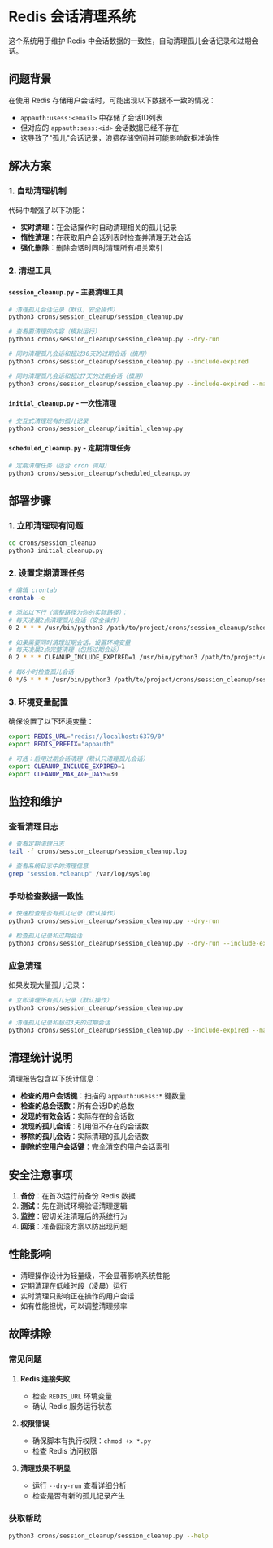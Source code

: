 # Redis 会话清理系统

这个系统用于维护 Redis 中会话数据的一致性，自动清理孤儿会话记录和过期会话。

## 问题背景

在使用 Redis 存储用户会话时，可能出现以下数据不一致的情况：
- `appauth:usess:<email>` 中存储了会话ID列表
- 但对应的 `appauth:sess:<id>` 会话数据已经不存在
- 这导致了"孤儿"会话记录，浪费存储空间并可能影响数据准确性

## 解决方案

### 1. 自动清理机制

代码中增强了以下功能：
- **实时清理**：在会话操作时自动清理相关的孤儿记录
- **惰性清理**：在获取用户会话列表时检查并清理无效会话
- **强化删除**：删除会话时同时清理所有相关索引

### 2. 清理工具

#### `session_cleanup.py` - 主要清理工具
```bash
# 清理孤儿会话记录（默认，安全操作）
python3 crons/session_cleanup/session_cleanup.py

# 查看要清理的内容（模拟运行）
python3 crons/session_cleanup/session_cleanup.py --dry-run

# 同时清理孤儿会话和超过30天的过期会话（慎用）
python3 crons/session_cleanup/session_cleanup.py --include-expired

# 同时清理孤儿会话和超过7天的过期会话（慎用）
python3 crons/session_cleanup/session_cleanup.py --include-expired --max-age-days 7
```

#### `initial_cleanup.py` - 一次性清理
```bash
# 交互式清理现有的孤儿记录
python3 crons/session_cleanup/initial_cleanup.py
```

#### `scheduled_cleanup.py` - 定期清理任务
```bash
# 定期清理任务（适合 cron 调用）
python3 crons/session_cleanup/scheduled_cleanup.py
```

## 部署步骤

### 1. 立即清理现有问题
```bash
cd crons/session_cleanup
python3 initial_cleanup.py
```

### 2. 设置定期清理任务
```bash
# 编辑 crontab
crontab -e

# 添加以下行（调整路径为你的实际路径）：
# 每天凌晨2点清理孤儿会话（安全操作）
0 2 * * * /usr/bin/python3 /path/to/project/crons/session_cleanup/scheduled_cleanup.py

# 如果需要同时清理过期会话，设置环境变量
# 每天凌晨2点完整清理（包括过期会话）
0 2 * * * CLEANUP_INCLUDE_EXPIRED=1 /usr/bin/python3 /path/to/project/crons/session_cleanup/scheduled_cleanup.py

# 每6小时检查孤儿会话
0 */6 * * * /usr/bin/python3 /path/to/project/crons/session_cleanup/session_cleanup.py
```

### 3. 环境变量配置
确保设置了以下环境变量：
```bash
export REDIS_URL="redis://localhost:6379/0"
export REDIS_PREFIX="appauth"

# 可选：启用过期会话清理（默认只清理孤儿会话）
export CLEANUP_INCLUDE_EXPIRED=1
export CLEANUP_MAX_AGE_DAYS=30
```

## 监控和维护

### 查看清理日志
```bash
# 查看定期清理日志
tail -f crons/session_cleanup/session_cleanup.log

# 查看系统日志中的清理信息
grep "session.*cleanup" /var/log/syslog
```

### 手动检查数据一致性
```bash
# 快速检查是否有孤儿记录（默认操作）
python3 crons/session_cleanup/session_cleanup.py --dry-run

# 检查孤儿记录和过期会话
python3 crons/session_cleanup/session_cleanup.py --dry-run --include-expired
```

### 应急清理
如果发现大量孤儿记录：
```bash
# 立即清理所有孤儿记录（默认操作）
python3 crons/session_cleanup/session_cleanup.py

# 清理孤儿记录和超过3天的过期会话
python3 crons/session_cleanup/session_cleanup.py --include-expired --max-age-days 3
```

## 清理统计说明

清理报告包含以下统计信息：
- **检查的用户会话键**：扫描的 `appauth:usess:*` 键数量
- **检查的总会话数**：所有会话ID的总数
- **发现的有效会话**：实际存在的会话数
- **发现的孤儿会话**：引用但不存在的会话数
- **移除的孤儿会话**：实际清理的孤儿会话数
- **删除的空用户会话键**：完全清空的用户会话索引

## 安全注意事项

1. **备份**：在首次运行前备份 Redis 数据
2. **测试**：先在测试环境验证清理逻辑
3. **监控**：密切关注清理后的系统行为
4. **回滚**：准备回滚方案以防出现问题

## 性能影响

- 清理操作设计为轻量级，不会显著影响系统性能
- 定期清理在低峰时段（凌晨）运行
- 实时清理只影响正在操作的用户会话
- 如有性能担忧，可以调整清理频率

## 故障排除

### 常见问题

1. **Redis 连接失败**
   - 检查 `REDIS_URL` 环境变量
   - 确认 Redis 服务运行状态

2. **权限错误**
   - 确保脚本有执行权限：`chmod +x *.py`
   - 检查 Redis 访问权限

3. **清理效果不明显**
   - 运行 `--dry-run` 查看详细分析
   - 检查是否有新的孤儿记录产生

### 获取帮助
```bash
python3 crons/session_cleanup/session_cleanup.py --help
```
